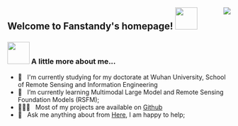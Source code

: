 <!--
**Fanstandy/Fanstandy** is a ✨ _special_ ✨ repository because its `README.md` (this file) appears on your GitHub profile.
-->

<h2>Welcome to Fanstandy's homepage! <img src="https://media.giphy.com/media/12oufCB0MyZ1Go/giphy.gif" width="50"><img align="right" src="https://visitor-badge.laobi.icu/badge?page_id=Fanstandy.Fanstandy"></h2>

### <img src="https://media.giphy.com/media/VgCDAzcKvsR6OM0uWg/giphy.gif" width="50"> A little more about me... 


- 🔭 &nbsp; I'm currently studying for my doctorate at Wuhan University, School of Remote Sensing and Information Engineering
- 🌱 &nbsp; I’m currently learning Multimodal Large Model and Remote Sensing Foundation Models (RSFM); 
- 👨🏻‍💻 &nbsp; Most of my projects are available on [Github](https://github.com/Fanstandy?tab=repositories)
- 💬 &nbsp; Ask me anything about from <a href="https://github.com/Fanstandy/Fanstandy/issues" title="Issues">Here</a>, I am happy to help;
